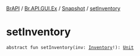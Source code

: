 [BrAPI](../../index.md) / [Br.API.GUI.Ex](../index.md) / [Snapshot](index.md) / [setInventory](./set-inventory.md)

# setInventory

`abstract fun setInventory(inv: `[`Inventory`](https://hub.spigotmc.org/javadocs/spigot/org/bukkit/inventory/Inventory.html)`!): `[`Unit`](https://kotlinlang.org/api/latest/jvm/stdlib/kotlin/-unit/index.html)